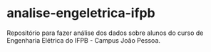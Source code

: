 # analise-engeletrica-ifpb
Repositório para fazer análise dos dados sobre alunos do curso de Engenharia Elétrica do IFPB - Campus João Pessoa.

